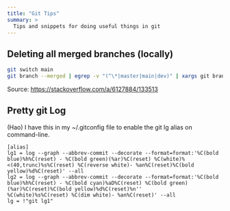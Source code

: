 ```yaml
---
title: "Git Tips"
summary: >
  Tips and snippets for doing useful things in git
---
```


## Deleting all merged branches (locally)

```sh
git switch main
git branch --merged | egrep -v "(^\*|master|main|dev)" | xargs git branch -d
```

Source: <https://stackoverflow.com/a/6127884/133513>

## Pretty git Log

(Hao) I have this in my ~/.gitconfig file to enable the git lg alias on command-line.

```
[alias]
lg1 = log --graph --abbrev-commit --decorate --format=format:'%C(bold blue)%h%C(reset) - %C(bold green)(%ar)%C(reset) %C(white)%<(40,trunc)%s%C(reset) %C(reverse white)- %an%C(reset)%C(bold yellow)%d%C(reset)' --all
lg2 = log --graph --abbrev-commit --decorate --format=format:'%C(bold blue)%h%C(reset) - %C(bold cyan)%aD%C(reset) %C(bold green)(%ar)%C(reset)%C(bold yellow)%d%C(reset)%n''          %C(white)%s%C(reset) %C(dim white)- %an%C(reset)' --all
lg = !"git lg1"
```
